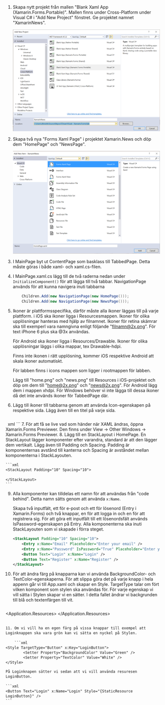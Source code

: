 1. Skapa nytt projekt från mallen "Blank Xaml App (Xamarin.Forms.Portable)". Mallen finns under Cross-Platform under Visual C# i "Add New Project" fönstret. Ge projektet namnet "XamarinNews".

	<img src="images/1.png">
	
2. Skapa två nya "Forms Xaml Page" i projektet Xamarin.News och döp dem "HomePage" och "NewsPage".
	
	<img src="images/2.png">
	
3. I MainPage byt ut ContentPage som basklass till TabbedPage. Detta måste göras i både xaml- och xaml.cs-filen.

4. I MainPage.xaml.cs lägg till de två raderna nedan under ```InitializeComponent()``` för att lägga till två tabbar. NavigationPage används för att kunna navigera inuti tabbarna

	```csharp
	 	Children.Add(new NavigationPage(new HomePage()));
    	Children.Add(new NavigationPage(new NewsPage()));
	```

5. Ikoner är plattformsspecifika, därför måste alla ikoner läggas till på varje plattform. i iOS ska ikoner ligga i Resourcesmappen. Ikoner för olika upplösningar hanteras med hjälp av filnamnet. Ikoner för retina skämrar ska till exemperl vara namngivna enligt följande "filnamn@2x.png". För text iPhone 6 plus ska @3x användas. 

	För Android ska ikoner ligga i Resources/Drawable. Ikoner för olika upplösningar läggs i olika mappar, tex Drawable-hdpi.
	
	Finns inte ikonen i rätt upplösning, kommer iOS respektive Android att skala ikoner automatiskt.
	
	För labben finns i icons mappen som ligger i rootmappen för labben. 
	
	Lägg till "home.png" och "news.png" till Resources i iOS-projektet och döp om dem till "home@2x.png" och "news@2x.png". För Android lägg dem i mappen xhdpi. För Windows behöver vi inte lägga till dessa ikoner då det inte används ikoner för TabbedPage där.

6. Lägg till ikoner till tabbarna genom att använda Icon-egenskapen på respektive sida. Lägg även till en titel på varje sida.
	
	```xml
<ContentPage xmlns="http://xamarin.com/schemas/2014/forms"
             xmlns:x="http://schemas.microsoft.com/winfx/2009/xaml"
             x:Class="XamarinNews.HomePage"
				Title="Home"
				Icon="home.png">
	```
	```xml
	<ContentPage xmlns="http://xamarin.com/schemas/2014/forms"
             xmlns:x="http://schemas.microsoft.com/winfx/2009/xaml"
             x:Class="XamarinNews.NewsPage"
				Title="News"
				Tite="news.png">
	```
7. För att få se live vad som händer när XAML ändras, öppna Xamarin.Forms Previewer. Den finns under View -> Other Windows -> Xamarin.Forms Previewer.
8. Lägg till en StackLayout i HomePage. En StackLayout lägger komponenter efter varandra, standard är att den lägger dem vertikalt. Lägg även till Padding och Spacing. Padding är komponenternas avstånd till kanterna och  Spacing är avståndet mellan komponenterna i StackLayouten.
	
	```xml
	<StackLayout Padding="10" Spacing="10">
		
	</StackLayout>
	```
9. Alla komponenter kan tilldelas ett namn för att användas från "code behind". Detta namn sätts genom att använda ```x:Name```. 
	
	Skapa två inputfält, ett för e-post och ett för lösenord (Entry i Xamarin.Forms) och två knappar, en för att logga in och en för att registrera sig. För att göra ett inputfält till ett lösenordsfält används IsPassword-egenskapen på Entry. Alla komponenterna ska inuti StackLayouten som vi skapade i förra steget.
	
	```xml
	<StackLayout Padding="10" Spacing="10">
		<Entry x:Name="Email" Placeholder="Enter your email" />
		<Entry x:Name="Password" IsPassword="True" Placeholder="Enter your password" />
		<Button Text="Login" x:Name="Login" />
		<Button Text="Register" x:Name="Register" />
	</StackLayout>
	```
10. För att ändra färg på knapparna kan vi använda BackgroundColor- och TextColor-egenskaperna. För att slippa göra det på varje knapp i hela appenn går vi till App.xaml och skapar en Style. TargetType talar om fört vilken komponent som stylen ska användas för. För varje egenskap vi vill sätta i Stylen skapar vi en sätter. I detta fallet ändrar vi backgrunden till blå och textenfärgen till vit.

	```xml
<Application.Resources>
		<ResourceDictionary>
			<Style TargetType="Button">
				<Setter Property="BackgroundColor" Value="Blue" />
				<Setter Property="TextColor" Value="White" />
			</Style>
		</ResourceDictionary>
	</Application.Resources>
```

11. Om vi vill ha en egen färg på vissa knappar till exempel att Loginknappen ska vara grön kan vi sätta en nyckel på Stylen.

	```xml
<Style TargetType="Button" x:Key="LoginButton">
		<Setter Property="BackgroundColor" Value="Green" />
		<Setter Property="TextColor" Value="White" />
</Style>
```

	På Loginknapen sätter vi sedan att vi vill använda resuresen LoginButton.
	
	```xml
	<Button Text="Login" x:Name="Login" Style="{StaticResource LoginButton}" />
	```
	
	